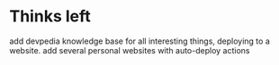 # Thinks left

add devpedia knowledge base for all interesting things, deploying to a website.
add several personal websites with auto-deploy actions
